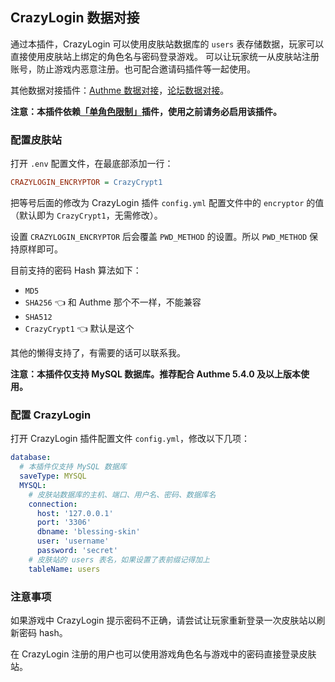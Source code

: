 ## CrazyLogin 数据对接

通过本插件，CrazyLogin 可以使用皮肤站数据库的 `users` 表存储数据，玩家可以直接使用皮肤站上绑定的角色名与密码登录游戏。
可以让玩家统一从皮肤站注册账号，防止游戏内恶意注册。也可配合邀请码插件等一起使用。

其他数据对接插件：[Authme 数据对接](https://github.com/bs-community/blessing-skin-plugins/tree/master/authme-integration)，[论坛数据对接](https://github.com/bs-community/blessing-skin-plugins/tree/master/forum-integration)。

**注意：本插件依赖[「单角色限制」](https://github.com/bs-community/blessing-skin-plugins/tree/master/single-player-limit)插件，使用之前请务必启用该插件。**

### 配置皮肤站

打开 `.env` 配置文件，在最底部添加一行：

```ini
CRAZYLOGIN_ENCRYPTOR = CrazyCrypt1
```

把等号后面的修改为 CrazyLogin 插件 `config.yml` 配置文件中的 `encryptor` 的值（默认即为 `CrazyCrypt1`，无需修改）。

设置 `CRAZYLOGIN_ENCRYPTOR` 后会覆盖 `PWD_METHOD` 的设置。所以 `PWD_METHOD` 保持原样即可。

目前支持的密码 Hash 算法如下：

- `MD5`
- `SHA256` 👈 和 Authme 那个不一样，不能兼容
- `SHA512`
- `CrazyCrypt1` 👈 默认是这个

其他的懒得支持了，有需要的话可以联系我。

**注意：本插件仅支持 MySQL 数据库。推荐配合 Authme 5.4.0 及以上版本使用。**

### 配置 CrazyLogin

打开 CrazyLogin 插件配置文件 `config.yml`，修改以下几项：

```yaml
database:
  # 本插件仅支持 MySQL 数据库
  saveType: MYSQL
  MYSQL:
    # 皮肤站数据库的主机、端口、用户名、密码、数据库名
    connection:
      host: '127.0.0.1'
      port: '3306'
      dbname: 'blessing-skin'
      user: 'username'
      password: 'secret'
    # 皮肤站的 users 表名，如果设置了表前缀记得加上
    tableName: users
```

### 注意事项

如果游戏中 CrazyLogin 提示密码不正确，请尝试让玩家重新登录一次皮肤站以刷新密码 hash。

在 CrazyLogin 注册的用户也可以使用游戏角色名与游戏中的密码直接登录皮肤站。
